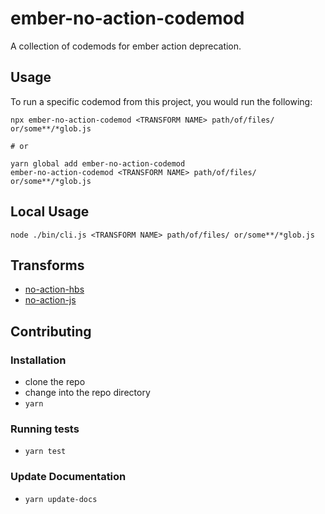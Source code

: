 # ember-no-action-codemod


A collection of codemods for ember action deprecation.

## Usage

To run a specific codemod from this project, you would run the following:

```
npx ember-no-action-codemod <TRANSFORM NAME> path/of/files/ or/some**/*glob.js

# or

yarn global add ember-no-action-codemod
ember-no-action-codemod <TRANSFORM NAME> path/of/files/ or/some**/*glob.js
```

## Local Usage
```
node ./bin/cli.js <TRANSFORM NAME> path/of/files/ or/some**/*glob.js
```

## Transforms

<!--TRANSFORMS_START-->
* [no-action-hbs](transforms/no-action-hbs/README.md)
* [no-action-js](transforms/no-action-js/README.md)
<!--TRANSFORMS_END-->

## Contributing

### Installation

* clone the repo
* change into the repo directory
* `yarn`

### Running tests

* `yarn test`

### Update Documentation

* `yarn update-docs`